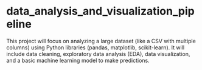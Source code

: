 # data_analysis_and_visualization_pipeline
This project will focus on analyzing a large dataset (like a CSV with multiple columns) using Python libraries (pandas, matplotlib, scikit-learn). It will include data cleaning, exploratory data analysis (EDA), data visualization, and a basic machine learning model to make predictions.
